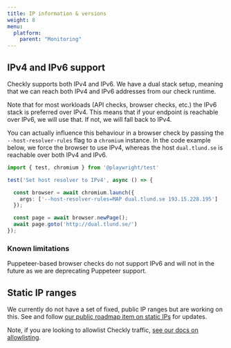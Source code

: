 ```yaml
---
title: IP information & versions
weight: 8
menu:
  platform:
    parent: "Monitoring"
---
```


##  IPv4 and IPv6 support

Checkly supports both IPv4 and IPv6. We have a dual stack setup, meaning that we can reach both IPv4 and IPv6 addresses from
our check runtime.

Note that for most workloads (API checks, browser checks, etc.) the IPv6 stack is preferred over IPv4. This means that 
if your endpoint is reachable over IPv6, we will use that. If not, we will fall back to IPv4.

You can actually influence this behaviour in a browser check by passing the `--host-resolver-rules` flag to a `chromium`
instance. In the code example below, we force the browser to use IPv4, whereas the host `dual.tlund.se` is reachable over 
both IPv4 and IPv6.

```ts
import { test, chromium } from '@playwright/test'

test('Set host resolver to IPv4', async () => {

  const browser = await chromium.launch({
    args: ['--host-resolver-rules=MAP dual.tlund.se 193.15.228.195']
  });

  const page = await browser.newPage();
  await page.goto('http://dual.tlund.se/')
});
```

### Known limitations

Puppeteer-based browser checks do not support IPv6 and will not in the future as we are deprecating Puppeteer support.

## Static IP ranges

We currently do not have a set of fixed, public IP ranges but are working on this. See and follow [our public roadmap item on static
IPs](https://checkly.featurebase.app/submissions/6464dc4c0f356460eca41435) for updates.

Note, if you are looking to allowlist Checkly traffic, [see our docs on allowlisting](/docs/monitoring/allowlisting/).

